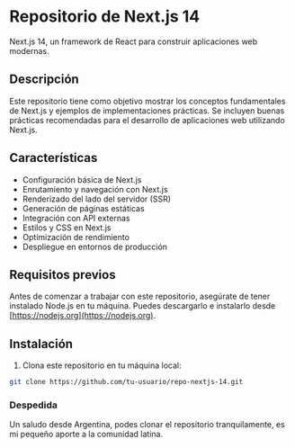 # Repositorio de Next.js 14

Next.js 14, un framework de React para construir aplicaciones web modernas.

## Descripción

Este repositorio tiene como objetivo mostrar los conceptos fundamentales de Next.js y ejemplos de implementaciones prácticas. Se incluyen buenas prácticas recomendadas para el desarrollo de aplicaciones web utilizando Next.js.

## Características

- Configuración básica de Next.js
- Enrutamiento y navegación con Next.js
- Renderizado del lado del servidor (SSR)
- Generación de páginas estáticas
- Integración con API externas
- Estilos y CSS en Next.js
- Optimización de rendimiento
- Despliegue en entornos de producción

## Requisitos previos

Antes de comenzar a trabajar con este repositorio, asegúrate de tener instalado Node.js en tu máquina. Puedes descargarlo e instalarlo desde [https://nodejs.org](https://nodejs.org).

## Instalación

1. Clona este repositorio en tu máquina local:

```bash
git clone https://github.com/tu-usuario/repo-nextjs-14.git
```

### Despedida
Un saludo desde Argentina, podes clonar el repositorio tranquilamente, es mi pequeño aporte a la comunidad latina.